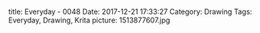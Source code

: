title: Everyday - 0048
Date: 2017-12-21 17:33:27
Category: Drawing
Tags: Everyday, Drawing, Krita
picture: 1513877607.jpg
